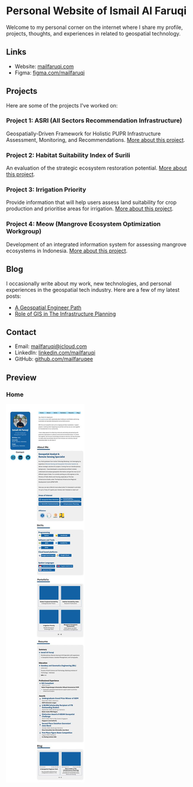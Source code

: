 # Personal Website of Ismail Al Faruqi

Welcome to my personal corner on the internet where I share my profile, projects, thoughts, and experiences in related to geospatial technology.

## Links

- Website: [mailfaruqi.com](mailfaruqi.com)
- Figma: [figma.com/mailfaruqi](https://www.figma.com/file/Few50JS0Ll4uwjNBjvHP6w/Personal-Web?type=design&node-id=0%3A1&mode=design&t=Tm91akWrf6o4k3Sb-1)

## Projects

Here are some of the projects I've worked on:

### Project 1: ASRI (All Sectors Recommendation Infrastructure)

Geospatially-Driven Framework for Holistic PUPR Infrastructure Assessment, Monitoring, and Recommendations. [More about this project](project-link).

### Project 2: Habitat Suitability Index of Surili

An evaluation of the strategic ecosystem restoration potential. [More about this project](https://www.sciencedirect.com/science/article/abs/pii/S2352938523001490?via%3Dihub).

### Project 3: Irrigation Priority

Provide information that will help users assess land suitability for crop production and prioritise areas for irrigation. [More about this project](https://www.itb.ac.id/berita/tim-mahasiswa-itb-raih-medali-emas-asean-geospatial-challenge-2023/59326).

### Project 4: Meow (Mangrove Ecosystem Optimization Workgroup)

Development of an integrated information system for assessing mangrove ecosystems in Indonesia. [More about this project](https://www.spaceappschallenge.org/2023/find-a-team/meow/?tab=project).

## Blog

I occasionally write about my work, new technologies, and personal experiences in the geospatial tech industry. Here are a few of my latest posts:

- [A Geospatial Engineer Path](link-to-post)
- [Role of GIS in The Infrastructure Planning](link-to-post)


## Contact

- Email: [mailfaruqi@icloud.com](mailto:mailfaruqi@icloud.com)
- LinkedIn: [linkedin.com/mailfaruqi](https://www.linkedin.com/in/mailfaruqi)
- GitHub: [github.com/mailfaruqee](https://github.com/mailfaruqee)

## Preview

### Home
![Home](./images/preview_personalweb.jpg)


